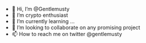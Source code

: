 - 👋 Hi, I’m @Gentlemusty
- 👀 I’m crypto enthusiast
- 🌱 I’m currently learning ...
- 💞️ I’m looking to collaborate on any promising project 
- 📫 How to reach me on twitter @gentlemusty

<!---
Gentlemusty/Gentlemusty is a ✨ special ✨ repository because its `README.md` (this file) appears on your GitHub profile.
You can click the Preview link to take a look at your changes.
--->
